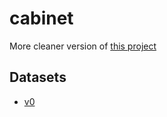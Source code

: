 # cabinet

More cleaner version of [this project](https://github.com/compy07/2024-)

## Datasets

- [v0](https://minio.misile.xyz/noa/datasets/cabinet_v0.tar.zst)

